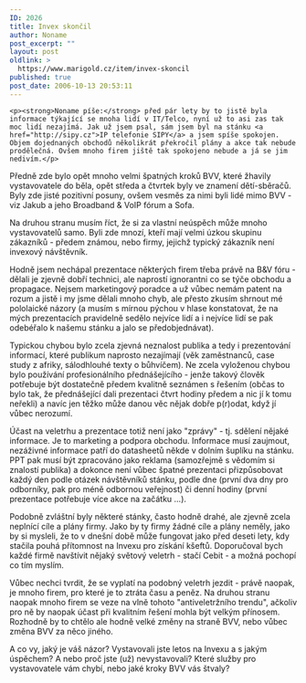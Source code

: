 ```yaml
---
ID: 2026
title: Invex skončil
author: Noname
post_excerpt: ""
layout: post
oldlink: >
  https://www.marigold.cz/item/invex-skoncil
published: true
post_date: 2006-10-13 20:53:11
---
```

	<p><strong>Noname píše:</strong> před pár lety by to jistě byla informace týkající se mnoha lidí v IT/Telco, nyní už to asi zas tak moc lidí nezajímá. Jak už jsem psal, sám jsem byl na stánku <a href="http://sipy.cz">IP telefonie SIPY</a> a jsem spíše spokojen. Objem dojednaných obchodů několikrát překročil plány a akce tak nebude prodělečná. Ovšem mnoho firem jiště tak spokojeno nebude a já se jim nedivím.</p>
<p>Předně zde bylo opět mnoho velmi špatných kroků BVV, které žhavily vystavovatele do běla, opět středa a čtvrtek byly ve znamení dětí-sběračů. Byly zde jisté pozitivní posuny, ovšem vesměs za nimi byli lidé mimo BVV - viz Jakub a jeho Broadband &amp; VoIP fórum a Sofa.</p>
<p>Na druhou stranu musím říct, že si za vlastní neúspěch může mnoho vystavovatelů samo. Byli zde mnozí, kteří mají velmi úzkou skupinu zákazníků - předem známou, nebo firmy, jejichž typický zákazník není invexový návštěvník.</p>
<p>Hodně jsem nechápal prezentace některých firem třeba právě na B&amp;V fóru - dělali je zjevně dobří technici, ale naprostí ignorantni co se týče obchodu a propagace. Nejsem marketingový poradce a už vůbec nemám patent na rozum a jistě i my jsme dělali mnoho chyb, ale přesto zkusím shrnout mé pololaické názory (a musím s mírnou pýchou v hlase konstatovat, že na mých prezentacích pravidelně sedělo nejvíce lidí a i nejvíce lidí se pak odebéřalo k našemu stánku a jalo se předobjednávat).</p>
<p>Typickou chybou bylo zcela zjevná neznalost publika a tedy i prezentování informací, které publikum naprosto nezajímají (věk zaměstnanců, case study z afriky, sálodhlouhé texty o bůhvíčem). Ne zcela vyloženou chybou bylo používání profesionálního přednášejícího - jenže takový člověk potřebuje být dostatečně předem kvalitně seznámen s řešením (občas to bylo tak, že přednášející dali prezentaci čtvrt hodiny předem a nic jí k tomu neřekli) a navíc jen těžko může danou věc nějak dobře p(r)odat, když jí vůbec nerozumí.</p>
<p>Účast na veletrhu a prezentace totiž není jako "zprávy" - tj. sdělení nějaké informace. Je to marketing a podpora obchodu. Informace musí zaujmout, nezáživné informace patří do datasheetů někde v dolním šuplíku na stánku. PPT pak musí být zpracováno jako reklama (samozřejmě s vědomím si znalostí publika) a dokonce není vůbec špatné prezentaci přizpůsobovat každý den podle otázek návštěvníků stánku, podle dne (první dva dny pro odborníky, pak pro méně odbornou veřejnost) či denní hodiny (první prezentace potřebuje více akce na začátku ...).</p>
<p>Podobně zvláštní byly některé stánky, často hodně drahé, ale zjevně zcela neplnící cíle a plány firmy. Jako by ty firmy žádné cíle a plány neměly, jako by si mysleli, že to v dnešní době může fungovat jako před deseti lety, kdy stačila pouhá přítomnost na Invexu pro získání kšeftů. Doporučoval bych každé firmě navštívit nějaký světový veletrh - stačí Cebit - a možná pochopí co tím myslím.</p>
<p>Vůbec nechci tvrdit, že se vyplatí na podobný veletrh jezdit - právě naopak, je mnoho firem, pro které je to ztráta času a peněz. Na druhou stranu naopak mnoho firem se veze na vlně tohoto "antiveletržního trendu", ačkoliv pro ně by naopak účast při kvalitním řešení mohla být velkým přínosem. Rozhodně by to chtělo ale hodně velké změny na straně BVV, nebo vůbec změna BVV za něco jiného.</p>
<p>A co vy, jaký je váš názor? Vystavovali jste letos na Invexu a s jakým úspěchem? A nebo proč jste (už) nevystavovali? Které služby pro vystavovatele vám chybí, nebo jaké kroky BVV vás štvaly?
</p>